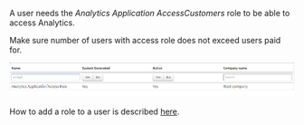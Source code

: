 A user needs the *Analytics Application AccessCustomers* role to be able to access Analytics. 

Make sure number of users with access role does not exceed users paid for. 

![](../../images/analytics_role.png)

How to add a role to a user is described [here](https://success.medius.com/documentation/administration_guide/administration_pages/user/role/#gatsby-focus-wrapper).

